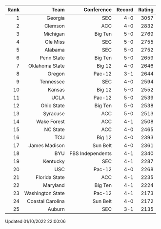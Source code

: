 | Rank  | Team                 | Conference           | Record   | Rating |
| ---:  | ---:                 | ---:                 | ---:     | ---:   |
| 1     | Georgia              | SEC                  | 4-0      | 3057   |
| 2     | Clemson              | ACC                  | 4-0      | 2832   |
| 3     | Michigan             | Big Ten              | 5-0      | 2769   |
| 4     | Ole Miss             | SEC                  | 5-0      | 2755   |
| 5     | Alabama              | SEC                  | 5-0      | 2752   |
| 6     | Penn State           | Big Ten              | 5-0      | 2659   |
| 7     | Oklahoma State       | Big 12               | 4-0      | 2646   |
| 8     | Oregon               | Pac-12               | 3-1      | 2644   |
| 9     | Tennessee            | SEC                  | 4-0      | 2594   |
| 10    | Kansas               | Big 12               | 5-0      | 2552   |
| 11    | UCLA                 | Pac-12               | 5-0      | 2539   |
| 12    | Ohio State           | Big Ten              | 5-0      | 2538   |
| 13    | Syracuse             | ACC                  | 5-0      | 2513   |
| 14    | Wake Forest          | ACC                  | 4-1      | 2508   |
| 15    | NC State             | ACC                  | 4-0      | 2465   |
| 16    | TCU                  | Big 12               | 4-0      | 2393   |
| 17    | James Madison        | Sun Belt             | 4-0      | 2361   |
| 18    | BYU                  | FBS Independents     | 4-1      | 2340   |
| 19    | Kentucky             | SEC                  | 4-1      | 2287   |
| 20    | USC                  | Pac-12               | 4-0      | 2268   |
| 21    | Florida State        | ACC                  | 4-1      | 2235   |
| 22    | Maryland             | Big Ten              | 4-1      | 2224   |
| 23    | Washington State     | Pac-12               | 4-1      | 2173   |
| 24    | Coastal Carolina     | Sun Belt             | 4-0      | 2172   |
| 25    | Auburn               | SEC                  | 3-1      | 2135   |

Updated 01/10/2022 22:00:06
